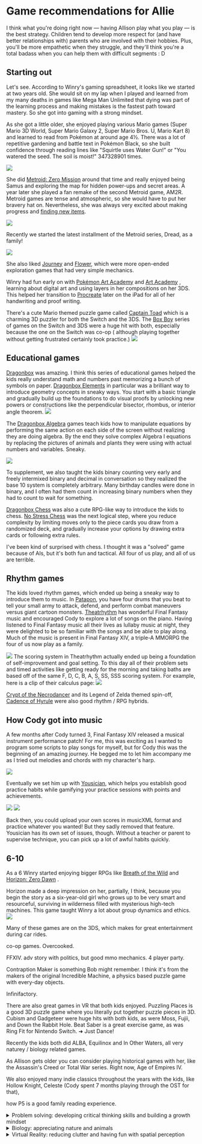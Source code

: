 # Game recommendations for Allie

I think what you're doing right now — having Allison play what you play — is the
best strategy. Children tend to develop more respect for (and have better
relationships with) parents who are involved with their hobbies. Plus, you'll be
more empathetic when they struggle, and they'll think you're a total badass when
you can help them with difficult segments : D

## Starting out

Let's see. According to Winry's gaming spreadsheet, it looks like we started at
two years old. She would sit on my lap when I played and learned from my many
deaths in games like Mega Man Unlimited that dying was part of the learning
process and making mistakes is the fastest path toward mastery. So she got into
gaming with a strong mindset.

As she got a little older, she enjoyed playing various Mario games (Super Mario
3D World, Super Mario Galaxy 2, Super Mario Bros. U, Mario Kart 8) and learned
to read from Pokémon at around age 4½. There was a lot of repetitive gardening
and battle text in Pokémon Black, so she built confidence through reading lines
like "Squirtle uses Water Gun!" or "You watered the seed. The soil is moist!"
347328901 times.

![](img/pokemonPlanting.jpg)

She did
[Metroid: Zero Mission](https://en.wikipedia.org/wiki/Metroid:_Zero_Mission)
around that time and really enjoyed being Samus and exploring the map for hidden
power-ups and secret areas. A year later she played a fan remake of the second
Metroid game, AM2R. Metroid games are tense and atmospheric, so she would have
to put her bravery hat on. Nevertheless, she was always very excited about
making progress and [finding new items](https://youtu.be/-mhABaHTI_w).

![](img/am2r.jpg)

Recently we started the latest installment of the Metroid series, Dread, as a
family!

![](img/metroidcollage.png)

She also liked [Journey](https://store.steampowered.com/app/638230/Journey/)
and [Flower](https://store.steampowered.com/app/966330/Flower/), which were more
open-ended exploration games that had very simple mechanics.

Winry had fun early on
with [Pokémon Art Academy](https://www.nintendo.com/games/detail/pokemon-art-academy-3ds/)
and [Art Academy](https://www.nintendo.com/games/detail/art-academy-lessons-for-everyone-3ds/)
, learning about digital art and using layers in her compositions on her 3DS.
This helped her transition
to [Procreate](https://apps.apple.com/us/app/procreate/id425073498) later on the
iPad for all of her handwriting and proof writing.

There's a cute Mario themed puzzle game
called [Captain Toad](https://www.nintendo.com/games/detail/captain-toad-treasure-tracker-switch/)
which is a charming 3D puzzler for both the Switch and the 3DS.
The [Box Boy](https://www.nintendo.com/games/detail/boxboy-and-boxgirl-switch/)
series of games on the Switch and 3DS were a huge hit with both, especially
because the one on the Switch was co-op (
although playing together without getting frustrated certainly took practice.)
![](img/boxboy.jpg)

## Educational games

[Dragonbox](https://dragonbox.com/) was amazing. I think this series of
educational games helped the kids really understand math and numbers past
memorizing a bunch of symbols on paper.
[Dragonbox Elements](https://www.youtube.com/watch?v=rm-6pDiSH44) in particular
was a brilliant way to introduce geometry concepts in sneaky ways. You start
with a basic triangle and gradually build up the foundations to do visual proofs
by unlocking new powers or constructions like the perpendicular bisector,
rhombus, or interior angle theorem.
![](img/elements.jpg)

The [Dragonbox Algebra](https://dragonbox.com/products/algebra-5) games teach
kids how to manipulate equations by performing the same action on each side of
the screen without realizing they are doing algebra. By the end they solve
complex Algebra I equations by replacing the pictures of animals and plants they
were using with actual numbers and variables. Sneaky.

![](img/dragonboxalgebra.jpg)

To supplement, we also taught the kids binary counting very early and freely
intermixed binary and decimal in conversation so they realized the base 10
system is completely arbitrary. Many birthday candles were done in binary, and I
often had them count in increasing binary numbers when they had to count to wait
for something.

[Dragonbox Chess](https://www.youtube.com/watch?v=e2k6EKdyJMw) was also a cute
RPG-like way to introduce the kids to
chess. [No Stress Chess](https://www.amazon.com/Winning-Moves-Games-Stress-Chess/dp/B0007Q1IO4)
was the next logical step, where you reduce complexity by limiting moves only to
the piece cards you draw from a randomized deck, and gradually increase your
options by drawing extra cards or following extra rules.

I've been kind of surprised with chess. I thought it was a "solved" game because
of AIs, but it's both fun and tactical. All four of us play, and all of us are
terrible.

## Rhythm games

The kids loved rhythm games, which ended up being a sneaky way to introduce them
to music. In [Patapon](https://www.youtube.com/watch?v=D3Hz4hIjeDs), you have
four drums that you beat to tell your small army to attack, defend, and perform
combat maneuvers versus giant cartoon
monsters. [Theatrhythm](https://www.youtube.com/watch?v=nUWXodOjzbI) has
wonderful Final Fantasy music and encouraged Cody to explore a lot of songs on
the piano. Having listened to Final Fantasy music all their lives as lullaby
music at night, they were delighted to be so familiar with the songs and be able
to play along. Much of the music is present in Final Fantasy XIV, a triple-A
MMORPG the four of us now play as a family. 

![](img/theatrhythm.jpg)
The scoring system in Theatrhythm actually ended up being a foundation of 
self-improvement and goal setting. To this day all of their problem sets and 
timed activities like getting ready for the morning and taking baths are 
based off of the same  F, D, C, B, A, S, SS, SSS scoring system. For 
example, here is a clip of their calculus page:
![](img/psets.png)


[Crypt of the Necrodancer](https://store.steampowered.com/app/247080/Crypt_of_the_NecroDancer/)
and its Legend of Zelda themed
spin-off, [Cadence of Hyrule](https://www.nintendo.com/games/detail/cadence-of-hyrule-crypt-of-the-necrodancer-featuring-the-legend-of-zelda-switch/)
were also good rhythm / RPG hybrids.

## How Cody got into music

A few months after Cody turned 3, Final Fantasy XIV released a musical
instrument performance patch! For me, this was exciting as I wanted to program
some scripts to play songs for myself, but for Cody this was the beginning of an
amazing journey. He begged me to let him accompany me as I tried out melodies
and chords with my character's harp.

![](img/ffxivperformance.jpg)

Eventually we set him up with [Yousician](https://youtu.be/0lWLZ4vp_ls), which
helps you establish good practice habits while gamifying your practice sessions
with points and achievements.

![](img/yousician1.jpg)
![](img/yousician2.jpg)

Back then, you could upload your own scores in musicXML format and practice
whatever you wanted! But they sadly removed that feature. Yousician has its own
set of issues, though. Without a teacher or parent to supervise technique, you
can pick up a lot of awful habits quickly.

## 6-10

As a 6 Winry started enjoying bigger RPGs like
[Breath of the Wild](https://www.zelda.com/breath-of-the-wild/) and
[Horizon: Zero Dawn](https://www.playstation.com/en-us/games/horizon-zero-dawn/)
.

Horizon made a deep impression on her, partially, I think, because you begin the
story as a six-year-old girl who grows up to be very smart and resourceful,
surviving in wilderness filled with mysterious high-tech machines. This game
taught Winry a lot about group dynamics and ethics.
![](img/aloyrost.png)

Many of these games are on the 3DS, which makes for great entertainment during
car rides.

co-op games. Overcooked.

FFXIV. adv story with politics, but good mmo mechanics. 4 player party.

Contraption Maker is something Bob might remember. I think it's from the makers
of the original Incredible Machine, a physics based puzzle game with every-day
objects.

Infinifactory.

There are also great games in VR that both kids enjoyed. Puzzling Places is a
good 3D puzzle game where you literally put together puzzle pieces in 3D. Cubism
and Gadgeteer were huge hits with both kids, as were Moss, Fujii, and Down the
Rabbit Hole. Beat Saber is a great exercise game, as was Ring Fit for Nintendo
Switch. ➜ Just Dance!

Recently the kids both did ALBA, Equilinox and In Other Waters, all very naturey
/ biology related games.

As Allison gets older you can consider playing historical games with her, like
the Assassin's Creed or Total War series. Right now, Age of Empires IV.

We also enjoyed many indie classics throughout the years with the kids, like
Hollow Knight, Celeste (Cody spent 7 months playing through the OST for that),

how P5 is a good family reading experience.



<details>
<summary>Problem solving: developing critical thinking skills and building a growth mindset</summary>
  FTL: Faster than Light

</details>  

<details>
<summary>Biology: appreciating nature and animals</summary>
  Equilinox
  In Other Waters
  Alba: a Wildlife Adventure
</details>  

<details>
<summary>Virtual Reality: reducing clutter and having fun with spatial perception</summary>
    VR is a great way to reduce clutter of physical toys and engage spatial perception skills! Here are a few the kids have enjoyed over the years:
</details>  


